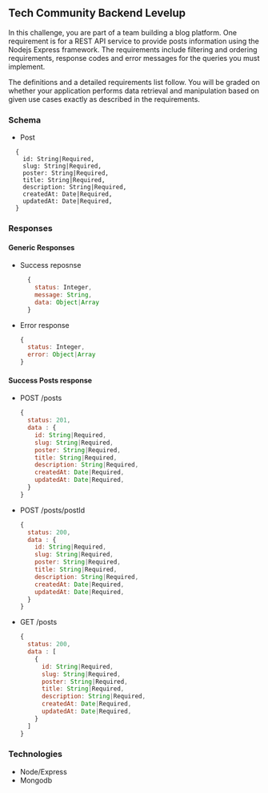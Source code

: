 ## Tech Community Backend Levelup

In this challenge, you are part of a team building a blog platform. One requirement is for a REST API service to provide posts information using the Nodejs Express framework. The requirements include filtering and ordering requirements, response codes and error messages for the queries you must implement.

The definitions and a detailed requirements list follow. You will be graded on whether your application performs data retrieval and manipulation based on given use cases exactly as described in the requirements.

### Schema
- Post
```
  {
    id: String|Required,
    slug: String|Required,
    poster: String|Required,
    title: String|Required,
    description: String|Required,
    createdAt: Date|Required,
    updatedAt: Date|Required,
  }
```
### Responses
#### Generic Responses
- Success reposnse
  ```js
    {
      status: Integer,
      message: String,
      data: Object|Array
    }
  ```

- Error response
  ```js
  {
    status: Integer,
    error: Object|Array
  }
  ```

#### Success Posts response
- POST /posts
  ```js
  {
    status: 201,
    data : {
      id: String|Required,
      slug: String|Required,
      poster: String|Required,
      title: String|Required,
      description: String|Required,
      createdAt: Date|Required,
      updatedAt: Date|Required,
    }
  }
  ```
- POST /posts/postId
  ```js
  {
    status: 200,
    data : {
      id: String|Required,
      slug: String|Required,
      poster: String|Required,
      title: String|Required,
      description: String|Required,
      createdAt: Date|Required,
      updatedAt: Date|Required,
    }
  }
  ```
- GET /posts
  ```js
  {
    status: 200,
    data : [
      {
        id: String|Required,
        slug: String|Required,
        poster: String|Required,
        title: String|Required,
        description: String|Required,
        createdAt: Date|Required,
        updatedAt: Date|Required,
      }
    ]
  }
  ```

### Technologies
  - Node/Express
  - Mongodb
